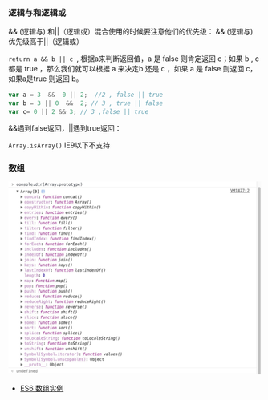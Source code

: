 ### 逻辑与和逻辑或
&& (逻辑与) 和||（逻辑或）混合使用的时候要注意他们的优先级：
&& (逻辑与) 优先级高于||（逻辑或）

`return a && b || c `,
根据a来判断返回值，a 是 false 则肯定返回 c；如果 b , c 都是 true ，那么我们就可以根据 a 来决定b 还是 c ，如果 a 是 false 则返回 c，如果a是true 则返回 b。

```js
var a = 3  &&  0 || 2;  //2 , false || true
var b = 3 || 0  &&  2; // 3 , true || false
var c= 0 || 2 && 3; // 3 ,false || true
```
&&遇到false返回，||遇到true返回：

`Array.isArray()` IE9以下不支持

### 数组

![array](../img/array.png)

- [ES6 数组实例](./App.js)
